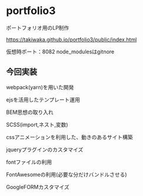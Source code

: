 
# portfolio3

ポートフォリオ用のLP制作

https://takiwaka.github.io/portfolio3/public/index.html


仮想時ポート：8082
node_modulesはgitnore

## 今回実装

webpack(yarn)を用いた開発

ejsを活用したテンプレート運用

BEM思想の取り入れ

SCSS(import,ネスト,変数)

cssアニメーションを利用した、動きのあるサイト構築

jqueryプラグインのカスタマイズ

fontファイルの利用

FontAwesomeの利用(必要な分だけバンドルさせる)

GoogleFORMカスタマイズ

